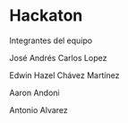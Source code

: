 # Hackaton

Integrantes del equipo 

José Andrés Carlos Lopez 

Edwin Hazel Chávez Martínez 

Aaron Andoni 

Antonio Alvarez 
